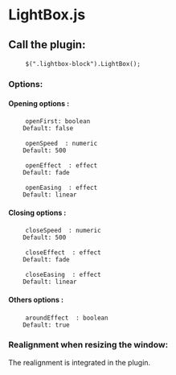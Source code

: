 # LightBox.js

## Call the plugin:

<pre>
    <code>$(".lightbox-block").LightBox();</code>
</pre>

### Options:

#### Opening options :
<pre>
    <code>openFirst: boolean
    Default: false</code>
</pre>
<pre>
    <code>openSpeed  : numeric
    Default: 500</code>
</pre>
<pre>
    <code>openEffect  : effect
    Default: fade</code>
</pre>
<pre>
    <code>openEasing  : effect
    Default: linear</code>
</pre>
#### Closing options :
<pre>
    <code>closeSpeed  : numeric
    Default: 500</code>
</pre>
<pre>
    <code>closeEffect  : effect
    Default: fade</code>
</pre>
<pre>
    <code>closeEasing  : effect
    Default: linear</code>
</pre>

#### Others options :

<pre>
    <code>aroundEffect  : boolean
    Default: true</code>
</pre>

### Realignment when resizing the window:

The realignment is integrated in the plugin.